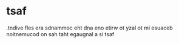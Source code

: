 # tsaf

.tndive fles era sdnammoc eht dna eno etirw ot yzal ot mi esuaceb noitnemucod on sah taht egaugnal a si tsaf
